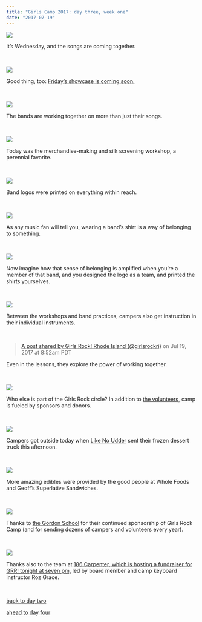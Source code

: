 ```yaml
---
title: "Girls Camp 2017: day three, week one"
date: "2017-07-19"
---
```


[![](http://girlsrockri.org/wp-content/uploads/2017/07/grrr-03-10778.jpg)](http://girlsrockri.org/wp-content/uploads/2017/07/grrr-03-10778.jpg)

It’s Wednesday, and the songs are coming together.

 

[![](http://girlsrockri.org/wp-content/uploads/2017/07/grrr-03-10777.jpg)](http://girlsrockri.org/wp-content/uploads/2017/07/grrr-03-10777.jpg)

Good thing, too: [Friday’s showcase is coming soon.](https://www.facebook.com/events/465565597136295/)

 

[![](http://girlsrockri.org/wp-content/uploads/2017/07/grrr-03-10776-copy.jpg)](http://girlsrockri.org/wp-content/uploads/2017/07/grrr-03-10776-copy.jpg)

The bands are working together on more than just their songs.

 

[![](http://girlsrockri.org/wp-content/uploads/2017/07/grrr-03-10775-copy.jpg)](http://girlsrockri.org/wp-content/uploads/2017/07/grrr-03-10775-copy.jpg)

Today was the merchandise-making and silk screening workshop, a perennial favorite.

 

[![](http://girlsrockri.org/wp-content/uploads/2017/07/grrr-03-10774.jpg)](http://girlsrockri.org/wp-content/uploads/2017/07/grrr-03-10774.jpg)

Band logos were printed on everything within reach.

 

[![](http://girlsrockri.org/wp-content/uploads/2017/07/grrr-03-10773.jpg)](http://girlsrockri.org/wp-content/uploads/2017/07/grrr-03-10773.jpg)

As any music fan will tell you, wearing a band’s shirt is a way of belonging to something.

 

[![](http://girlsrockri.org/wp-content/uploads/2017/07/grrr-03-10772-copy.jpg)](http://girlsrockri.org/wp-content/uploads/2017/07/grrr-03-10772-copy.jpg)

Now imagine how that sense of belonging is amplified when you’re a member of that band, and you designed the logo as a team, and printed the shirts yourselves.

 

[![](http://girlsrockri.org/wp-content/uploads/2017/07/grrr-03-10771-copy.jpg)](http://girlsrockri.org/wp-content/uploads/2017/07/grrr-03-10771-copy.jpg)

Between the workshops and band practices, campers also get instruction in their individual instruments.

 

> [A post shared by Girls Rock! Rhode Island (@girlsrockri)](https://www.instagram.com/p/BWu91i7gbdX/) on Jul 19, 2017 at 8:52am PDT

<script async defer="" src="//platform.instagram.com/en_US/embeds.js"></script>

Even in the lessons, they explore the power of working together.

 

[![](http://girlsrockri.org/wp-content/uploads/2017/07/grrr-03-10769-copy.jpg)](http://girlsrockri.org/wp-content/uploads/2017/07/grrr-03-10769-copy.jpg)

Who else is part of the Girls Rock circle? In addition to [the volunteers,](http://girlsrockri.org/girls-camp-2017-day-two-week-one/) camp is fueled by sponsors and donors.

 

[![](http://girlsrockri.org/wp-content/uploads/2017/07/grrr-03-10770-copy.jpg)](http://girlsrockri.org/wp-content/uploads/2017/07/grrr-03-10770-copy.jpg)

Campers got outside today when [Like No Udder](http://like-no-udder.com/) sent their frozen dessert truck this afternoon.

 

[![](http://girlsrockri.org/wp-content/uploads/2017/07/grrr-03-10768-copy.jpg)](http://girlsrockri.org/wp-content/uploads/2017/07/grrr-03-10768-copy.jpg)

More amazing edibles were provided by the good people at Whole Foods and Geoff’s Superlative Sandwiches.

 

[![](http://girlsrockri.org/wp-content/uploads/2017/07/grrr-03-10767.jpg)](http://girlsrockri.org/wp-content/uploads/2017/07/grrr-03-10767.jpg)

Thanks to [the Gordon School](http://www.gordonschool.org) for their continued sponsorship of Girls Rock Camp (and for sending dozens of campers and volunteers every year).

 

[![](http://girlsrockri.org/wp-content/uploads/2017/07/grrr-03-10766-copy.jpg)](http://girlsrockri.org/wp-content/uploads/2017/07/grrr-03-10766-copy.jpg)

Thanks also to the team at [186 Carpenter, which is hosting a fundraiser for GRR! tonight at seven pm,](https://www.facebook.com/events/648411465351456/) led by board member and camp keyboard instructor Roz Grace.

 

[back to day two](http://girlsrockri.org/girls-camp-2017-day-two-week-one/)

[ahead to day four](http://girlsrockri.org/girls-camp-2017/)
